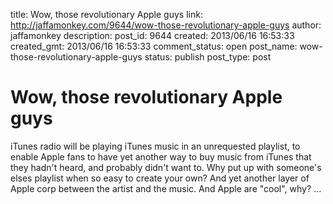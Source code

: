 title: Wow, those revolutionary Apple guys
link: http://jaffamonkey.com/9644/wow-those-revolutionary-apple-guys
author: jaffamonkey
description: 
post_id: 9644
created: 2013/06/16 16:53:33
created_gmt: 2013/06/16 16:53:33
comment_status: open
post_name: wow-those-revolutionary-apple-guys
status: publish
post_type: post

# Wow, those revolutionary Apple guys

iTunes radio will be playing iTunes music in an unrequested playlist, to enable Apple fans to have yet another way to buy music from iTunes that they hadn't heard, and probably didn't want to. Why put up with someone's elses playlist when so easy to create your own? And yet another layer of Apple corp between the artist and the music. And Apple are "cool", why? ...
